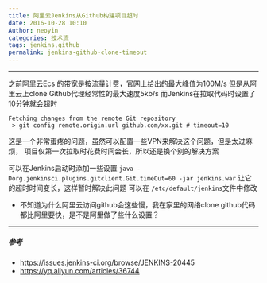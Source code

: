 ```yaml
---
title: 阿里云Jenkins从Github构建项目超时
date: 2016-10-28 10:10
Author: neoyin
categories: 技术流
tags: jenkins,github
permalink: jenkins-github-clone-timeout
---
```


---

之前阿里云Ecs 的带宽是按流量计费，官网上给出的最大峰值为100M/s 但是从阿里云上clone Github代理经常性的最大速度5kb/s  而Jenkins在拉取代码时设置了10分钟就会超时

```
Fetching changes from the remote Git repository
 > git config remote.origin.url github.com/xx.git # timeout=10
```

这是一个非常蛋疼的问题，虽然可以配置一些VPN来解决这个问题，但是太过麻烦，
项目仅第一次拉取时花费时间会长，所以还是换个别的解决方案

可以在Jenkins启动时添加一些设置
`java -Dorg.jenkinsci.plugins.gitclient.Git.timeOut=60 -jar jenkins.war`
让它的超时时间变长，这样暂时解决此问题
可以在 `/etc/default/jenkins`文件中修改


- 不知道为什么阿里云访问github会这些慢，我在家里的网络clone github代码都比阿里要快，是不是阿里做了些什么设置？

---

##### 参考
- <https://issues.jenkins-ci.org/browse/JENKINS-20445>
- <https://yq.aliyun.com/articles/36744>